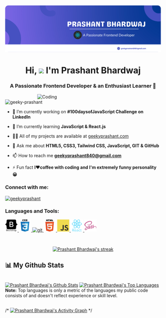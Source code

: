 ![GitHub Banner Desktop Demo](./readme-images/GitHub-Banner.png "Desktop Demo")
<h1 align="center">Hi, <img src="https://github.com/TheDudeThatCode/TheDudeThatCode/blob/master/Assets/Hi.gif" width="32"> I'm Prashant Bhardwaj</h1>
<h3 align="center">A Passionate Frontend Developer & an Enthusiast Learner 💎</h3>
<img align="right" alt="Coding" width="400" src="https://cdn.dribbble.com/users/1025838/screenshots/6220885/devguy3.gif">

<p align="left"> <img src="https://komarev.com/ghpvc/?username=geeky-prashant&label=Profile%20views&color=0e75b6&style=flat" alt="geeky-prashant" /> </p>

- 🔭 I’m currently working on **#100daysofJavaScript Challenge on LinkedIn**

- 🌱 I’m currently learning **JavaScript & React.js**

- 👨‍💻 All of my projects are available at [geekyprashant.com](geekyprashant.com)

- 💬 Ask me about **HTML5, CSS3, Tailwind CSS, JavaScript, GIT & GitHub**

- 📫 How to reach me **geekyprashant840@gmail.com**

- ⚡ Fun fact **I❤️coffee with coding and I'm extremely funny personality😀**

<h3 align="left">Connect with me:</h3>
<p align="left">
<a href="https://linkedin.com/in/geekyprashant" target="blank"><img align="center" src="https://raw.githubusercontent.com/rahuldkjain/github-profile-readme-generator/master/src/images/icons/Social/linked-in-alt.svg" alt="geekyprashant" height="30" width="40" /></a>
</p>

<h3 align="left">Languages and Tools:</h3>
<p align="left"> <a href="https://getbootstrap.com" target="_blank" rel="noreferrer"> <img src="https://raw.githubusercontent.com/devicons/devicon/master/icons/bootstrap/bootstrap-plain-wordmark.svg" alt="bootstrap" width="40" height="40"/> </a> <a href="https://www.w3schools.com/css/" target="_blank" rel="noreferrer"> <img src="https://raw.githubusercontent.com/devicons/devicon/master/icons/css3/css3-original-wordmark.svg" alt="css3" width="40" height="40"/> </a> <a href="https://git-scm.com/" target="_blank" rel="noreferrer"> <img src="https://www.vectorlogo.zone/logos/git-scm/git-scm-icon.svg" alt="git" width="40" height="40"/> </a> <a href="https://www.w3.org/html/" target="_blank" rel="noreferrer"> <img src="https://raw.githubusercontent.com/devicons/devicon/master/icons/html5/html5-original-wordmark.svg" alt="html5" width="40" height="40"/> </a> <a href="https://developer.mozilla.org/en-US/docs/Web/JavaScript" target="_blank" rel="noreferrer"> <img src="https://raw.githubusercontent.com/devicons/devicon/master/icons/javascript/javascript-original.svg" alt="javascript" width="40" height="40"/> </a> <a href="https://reactjs.org/" target="_blank" rel="noreferrer"> <img src="https://raw.githubusercontent.com/devicons/devicon/master/icons/react/react-original-wordmark.svg" alt="react" width="40" height="40"/> </a> <a href="https://sass-lang.com" target="_blank" rel="noreferrer"> <img src="https://raw.githubusercontent.com/devicons/devicon/master/icons/sass/sass-original.svg" alt="sass" width="40" height="40"/> </a> </p>

<!-- [![React Badge](https://img.shields.io/badge/-React-61DBFB?style=for-the-badge&labelColor=black&logo=react&logoColor=61DBFB)](#)  [![Javascript Badge](https://img.shields.io/badge/-Javascript-F0DB4F?style=for-the-badge&labelColor=black&logo=javascript&logoColor=F0DB4F)](#) [![Typescript Badge](https://img.shields.io/badge/-Typescript-007acc?style=for-the-badge&labelColor=black&logo=typescript&logoColor=007acc)](#) [![Nodejs Badge](https://img.shields.io/badge/-Nodejs-3C873A?style=for-the-badge&labelColor=black&logo=node.js&logoColor=3C873A)](#) [![GraphQL Badge](https://img.shields.io/badge/-GraphQl-e535ab?style=for-the-badge&labelColor=black&logo=node.js&logoColor=e535ab)](#) -->
<br/>

<p align="center">
    <a href="https://github.com/geeky-prashant/github-readme-streak-stats">
        <img title="🔥 Get streak stats for your profile at git.io/streak-stats" alt="Prashant Bhardwaj's streak" src="https://github-readme-streak-stats.herokuapp.com/?user=geeky-prashant&theme=black-ice&hide_border=true&stroke=0000&background=060A0CD0"/>
    </a>
</p>

## 📊 My Github Stats

  <br/>
    <a href="https://github.com/geeky-prashant/github-readme-stats"><img alt="Prashant Bhardwaj's Github Stats" src="https://github-readme-stats.vercel.app/api?username=geeky-prashant&show_icons=true&count_private=true&theme=react&hide_border=true&bg_color=0D1117" /></a>
  <a href="https://github.com/geeky-prashant/github-readme-stats"><img alt="Prashant Bhardwaj's Top Languages" src="https://github-readme-stats.vercel.app/api/top-langs/?username=geeky-prashant&langs_count=8&count_private=true&layout=compact&theme=react&hide_border=true&bg_color=0D1117" /></a>
  <br/>
  <b>Note:</b> Top languages is only a metric of the languages my public code consists of and doesn't reflect experience or skill level.


<br/>
<br/>

/* <a href="https://github.com/geeky-prashant/github-readme-activity-graph"><img alt="Prashant Bhardwaj's Activity Graph" src="https://activity-graph.herokuapp.com/graph?username=geeky-prashant&bg_color=0D1117&color=5BCDEC&line=5BCDEC&point=FFFFFF&hide_border=true" /></a> */
